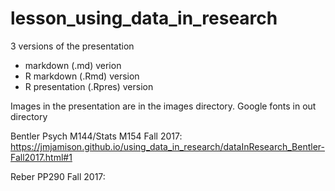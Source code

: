 # lesson_using_data_in_research 

3 versions of the presentation
- markdown (.md) verion
- R markdown (.Rmd) version
- R presentation (.Rpres) version

Images in the presentation are in the images directory.
Google fonts in out directory

Bentler Psych M144/Stats M154 Fall 2017:  <https://jmjamison.github.io/using_data_in_research/dataInResearch_Bentler-Fall2017.html#1>

Reber PP290 Fall 2017: 
